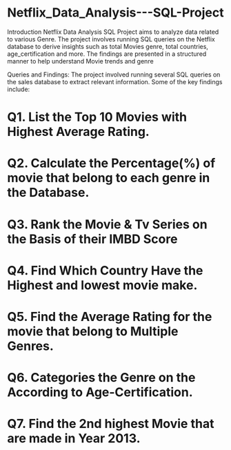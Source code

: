 # Netflix_Data_Analysis---SQL-Project

Introduction Netflix Data Analysis SQL Project aims to analyze data related to various Genre. The project involves running SQL queries on the Netflix database to derive insights such as total Movies genre, total countries, age_certification and more. The findings are presented in a structured manner to help understand Movie trends and genre 

Queries and Findings: The project involved running several SQL queries on the sales database to extract relevant information. Some of the key findings include:

# Q1. List the Top 10 Movies with Highest Average Rating.
# Q2. Calculate the Percentage(%) of movie that belong to each genre in the Database.
# Q3. Rank the Movie & Tv Series on the Basis of their IMBD Score
# Q4. Find Which Country Have the Highest and lowest movie make.
# Q5. Find the Average Rating for the movie that belong to Multiple Genres.
# Q6. Categories the Genre on the According to Age-Certification.
# Q7. Find the 2nd highest Movie that are made in Year 2013.
